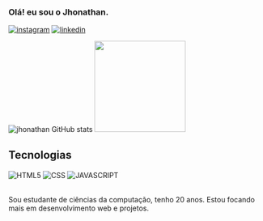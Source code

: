 ### Olá! eu sou o Jhonathan.

[![instagram](https://img.shields.io/badge/Instagram-E4405F?style=for-the-badge&logo=instagram&logoColor=white)](https://www.instagram.com/_jhonathansb/)
[![linkedin](https://img.shields.io/badge/LinkedIn-0077B5?style=for-the-badge&logo=linkedin&logoColor=white)](https://www.linkedin.com/in/jhonathan-de-souza-barbosa-b6a28a20b)


![jhonathan GitHub stats](https://github-readme-stats.vercel.app/api?username=jhonathannn&show_icons=true&theme=tokyonight)
<img height="180em" src="https://github-readme-stats.vercel.app/api/top-langs/?username=jhonathannn&layout=compact&langs_count=7&theme=tokyonight"/>

## Tecnologias

<div style="display: inline_block">
  <img align="center" alt="HTML5" src="https://img.shields.io/badge/HTML5-E34F26?style=for-the-badge&logo=html5&logoColor=white">
  <img align="center" alt="CSS" src="https://img.shields.io/badge/CSS3-1572B6?style=for-the-badge&logo=css3&logoColor=white">
  <img align="center" alt="JAVASCRIPT" src="https://img.shields.io/badge/JavaScript-F7DF1E?style=for-the-badge&logo=javascript&logoColor=black">
</div><br>

Sou estudante de ciências da computação, tenho 20 anos. Estou focando mais em desenvolvimento web e projetos.
